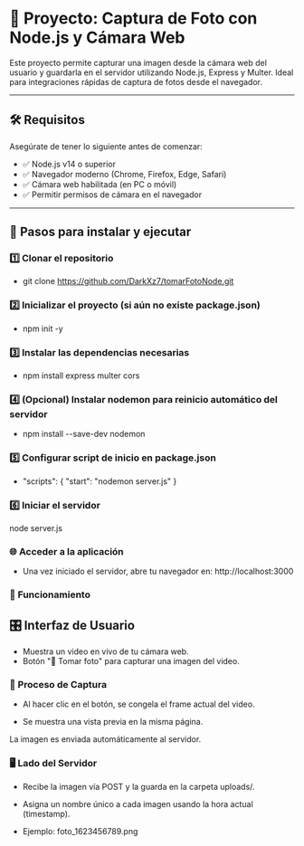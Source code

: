 # 📸 Proyecto: Captura de Foto con Node.js y Cámara Web

Este proyecto permite capturar una imagen desde la cámara web del usuario y guardarla en el servidor utilizando Node.js, Express y Multer. Ideal para integraciones rápidas de captura de fotos desde el navegador.

---

## 🛠 Requisitos

Asegúrate de tener lo siguiente antes de comenzar:

- ✅ Node.js v14 o superior  
- ✅ Navegador moderno (Chrome, Firefox, Edge, Safari)  
- ✅ Cámara web habilitada (en PC o móvil)  
- ✅ Permitir permisos de cámara en el navegador  

---

## 🚀 Pasos para instalar y ejecutar

### 1️⃣ Clonar el repositorio

- git clone https://github.com/DarkXz7/tomarFotoNode.git





### 2️⃣ Inicializar el proyecto (si aún no existe package.json)

- npm init -y


### 3️⃣ Instalar las dependencias necesarias
- npm install express multer cors

### 4️⃣ (Opcional) Instalar nodemon para reinicio automático del servidor
- npm install --save-dev nodemon

### 5️⃣ Configurar script de inicio en package.json
- "scripts": {
    "start": "nodemon server.js"
  }


### 6️⃣ Iniciar el servidor
  node server.js

### 🌐 Acceder a la aplicación
- Una vez iniciado el servidor, abre tu navegador en:
  http://localhost:3000




### 🧩 Funcionamiento
## 🎛 Interfaz de Usuario

- Muestra un video en vivo de tu cámara web.
- Botón "📸 Tomar foto" para capturar una imagen del video.

### 🎯 Proceso de Captura
- Al hacer clic en el botón, se congela el frame actual del video.

- Se muestra una vista previa en la misma página.

La imagen es enviada automáticamente al servidor.

### 🖥️ Lado del Servidor
- Recibe la imagen vía POST y la guarda en la carpeta uploads/.

- Asigna un nombre único a cada imagen usando la hora actual (timestamp).

- Ejemplo: foto_1623456789.png
